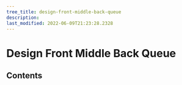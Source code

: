 ```yaml
---
tree_title: design-front-middle-back-queue
description: 
last_modified: 2022-06-09T21:23:28.2328
---
```


# Design Front Middle Back Queue

## Contents
